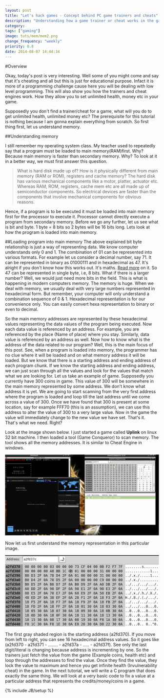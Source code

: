 ```yaml
---
layout: post
title: "Let's hack games - Concept behind PC game trainers and cheats"
description: "Understanding how a game trainer or cheat works in the game. Also looking at how main memory is represented and what it consists of."
category:
tags: ["gaming"]
image: tuts/mem/mem2.png
change_frequency: "weekly"
priority: 0.8
date: 2014-08-07 14:44:34
---
```


#Overview

Okay, today's post is very interesting. Well some of you might come and say that it's cheating and all but this is just for educational purpose. Infact it is more of a programming challenge cause here you will be dealing with low level programming. This will also show you how the trainers and cheat engines work. How they allow you to set unlimited health, money etc in your game. 

Supposedly you don't find a trainer/cheat for a game, what will you do to get unlimited health, unlimited money etc? The prerequisite for this tutorial is nothing because I am gonna explain everything from scratch. So first thing first, let us understand memory.

##Understanding memory

I still remember my operating system class. My teacher used to repeatedly say that a program must be loaded to main memory(RAM)first. Why? Because main memory is faster than secondary memory. Why? To look at it in a better way, we must first answer this question. 

> What is hard disk made up of? How is it physically different from main
> memory (RAM or ROM), registers and cache memory? The hard disk has
> various mechanical components like a motor, platter, actuator etc.
> Whereas RAM, ROM, registers, cache mem etc are all made up of
> semiconductor components. So electrical devices are
> faster than the components that involve mechanical components for
> obvious reasons.

Hence, if a program is to be executed it must be loaded into main memory first for the processor to execute it. Processor cannot directly execute a program from secondary memory.
Before we go any further, let us see what is bit and byte. 
1 byte = 8 bits so 2 bytes will be 16 bits long.
Lets look at how the program is loaded into main memory. 

##Loading program into main memory
The above explained bit byte relationship is just a way of representing data. We know computer understands only 0 and 1. The combination of 01 can be represented into various formats. For example let us consider a decimal number, say 71. It can be represented in binary as 01000111 and in hexadecimal as 47. It's alright if you don't know how this works out. It's maths. [Read more](http://www.mathsisfun.com/binary-decimal-hexadecimal.html) on it. So 47 can be represented in single byte, i.e, 8 bits. What if there is a larger number? Well, we would just need more bits in the field. This is what is happening in modern computers memory. The memory is huge. When we deal with memory, we usually deal with very large numbers represented in hexadecimal form. But remember, your computer will only understand a combination sequence of 0 & 1. Hexadecimal representation is for our convenience only. You can easily convert hexa representation to binary or even to decimal.

So the main memory addresses are represented by these hexadecimal values  representing the data values of the program being executed. Now each data value is referenced by an address. For example, you are referenced by the place (Name of place) where you stay. Similarly, data value is referenced by an address as well. Now how to know what is the address of the data related to our program? Well, this is the main focus of this post. See, when a program is loaded into memory, the programmer has no clue where it will be loaded and on what memory address it will be loaded. But we know that there is a starting address and ending address of each program chunk. If we know the starting address and ending address, we can just scan through all the values and look for the values that match what we are looking for. Let us take an example of game. Supposedly you currently have 300 coins in game. This value of 300 will be somewhere in the main memory represented by some address. We don't know what address it is yet. We are going to start scanning from the very first address where the program is loaded and loop till the last address until we come across a value of 300. Once we have found that 300 is present at some location, say for example FFF70 (this is an assumption), we can use this address to alter the value of 300 to a very large value. Now in the game the value will immediately change to the new value we have set. That's it. That's what we need. Right? 

Look at the image shown below. I just started a game called **Uplink** on linux 32 bit machine. I then loaded a tool (Game Conqueror) to scan memory. The tool shows all the memory addresses. It is similar to Cheat Engine in windows.

![memscan to look into memory][1]


Now let us first understand the memory representation in this particular image.

![Memory Representation][2]

The first gray shaded region is the starting address (a2fd370). If you move from left to right, you can see 16 hexadecimal address values. So it goes like (a2fd370 - a2fd371 - ........ - a2fd37a - ..... - a2fd37f). See only the last digit/literal is changing because address is incrementing by one. So the trainers just fetch the value from the game (Example coins, health etc) and loop through the addresses to find the value. Once they find the value, they lock the value to maximum and hence you get infinite health (Invulnerability cheat) in the game. In the next tutorial, we will write a C program that does exactly the same thing. We will look at a very basic code to fix a value at a particular address that represents the credits/money/coins in a game.

[1]: /assets/imags/tuts/mem/mem1.png
[2]: /assets/imags/tuts/mem/mem2.png

{% include JB/setup %}

